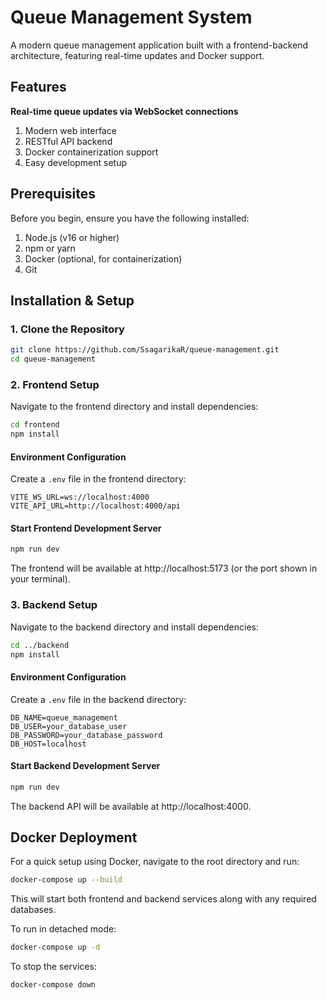 # Queue Management System

A modern queue management application built with a frontend-backend architecture, featuring real-time updates and Docker support.

## Features

**Real-time queue updates via WebSocket connections**

1. Modern web interface
2. RESTful API backend
3. Docker containerization support
4. Easy development setup

## Prerequisites

Before you begin, ensure you have the following installed:

1. Node.js (v16 or higher)
2. npm or yarn
3. Docker (optional, for containerization)
4. Git

## Installation & Setup

### 1. Clone the Repository

```bash
git clone https://github.com/SsagarikaR/queue-management.git
cd queue-management
```

### 2. Frontend Setup

Navigate to the frontend directory and install dependencies:

```bash
cd frontend
npm install
```

#### Environment Configuration

Create a `.env` file in the frontend directory:

```
VITE_WS_URL=ws://localhost:4000
VITE_API_URL=http://localhost:4000/api
```

#### Start Frontend Development Server

```bash
npm run dev
```

The frontend will be available at http://localhost:5173 (or the port shown in your terminal).

### 3. Backend Setup

Navigate to the backend directory and install dependencies:

```bash
cd ../backend
npm install
```

#### Environment Configuration

Create a `.env` file in the backend directory:

```
DB_NAME=queue_management
DB_USER=your_database_user
DB_PASSWORD=your_database_password
DB_HOST=localhost
```

#### Start Backend Development Server

```bash
npm run dev
```

The backend API will be available at http://localhost:4000.

## Docker Deployment

For a quick setup using Docker, navigate to the root directory and run:

```bash
docker-compose up --build
```

This will start both frontend and backend services along with any required databases.

To run in detached mode:

```bash
docker-compose up -d
```

To stop the services:

```bash
docker-compose down
```

